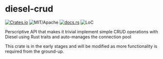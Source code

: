 # diesel-crud

[![Crates.io][ci]][cl] ![MIT/Apache][li] [![docs.rs][di]][dl] ![LoC][lo]

[ci]: https://img.shields.io/crates/v/diesel-crud.svg
[cl]: https://crates.io/crates/diesel-crud/

[li]: https://img.shields.io/crates/l/specs.svg?maxAge=2592000

[di]: https://docs.rs/diesel-crud/badge.svg
[dl]: https://docs.rs/diesel-crud/

[lo]: https://tokei.rs/b1/github/vadixidav/diesel-crud?category=code

Perscriptive API that makes it trivial implement simple CRUD operations with Diesel using Rust traits and auto-manages the connection pool

This crate is in the early stages and will be modified as more functionality is required from the ground-up.
